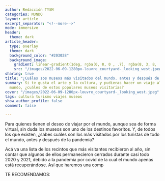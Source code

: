 ```yaml
---
author: Redacción TYSM
categories: MUNDO
layout: article
excerpt_separator: "<!--more-->"
mode: immersive
header:
  theme: dark
article_header:
  type: overlay
  theme: dark
  background_color: "#203028"
  background_image:
    gradient: linear-gradient(1deg, rgba(0, 0, 0 , .7), rgba(8, 3, 8, .9))
    src: "/images/2022-06-09-1280px-louvre_courtyard-_looking_west.jpeg"
sharing: true
title: "¿Cuáles sos museos más visitados del mundo, antes y después de la pandemia?"
summary: Si te gusta el arte y la cultura, y pudieras hacer un viaje alrededor del
  mundo, ¿cuáles de estos populares museos visitarías?
cover: "/images/2022-06-09-1280px-louvre_courtyard-_looking_west.jpeg"
tags: cultura turismo viajes museos
show_author_profile: false
comment: false

---
```

Para quienes tienen el deseo de viajar por el mundo, aunque sea de forma virtual, sin duda los museos son uno de los destinos favoritos. Y, de todos los que existen, ¿sabes cuáles son los más visitados por los turistas de todo el mundo, antes y después de la pandemia?

Acá va una lista de los recintos que más visitantes recibieron al año, sin contar que algunos de ellos permanecieron cerrados durante casi todo 2020 y 2021, debido a la pandemia por covid de la cual el mundo apenas está recuperándose. Así que haremos una comp

TE RECOMENDAMOS: 